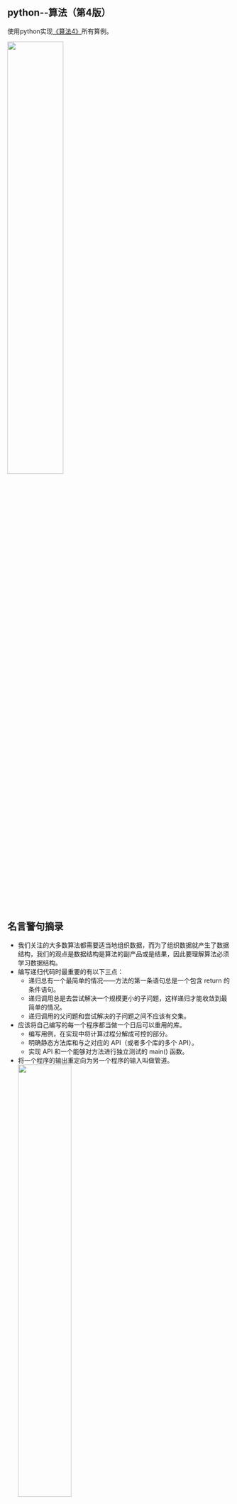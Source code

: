 ## python--算法（第4版）
使用python实现[《算法4》](https://book.douban.com/subject/19952400/)所有算例。

<img src="https://github.com/MrZhangKY/python--Algorithms-Fouth-Edition/blob/main/Graphs/0.Jpeg" width = 50% height = 50% />

## 名言警句摘录
* 我们关注的大多数算法都需要适当地组织数据，而为了组织数据就产生了数据结构，我们的观点是数据结构是算法的副产品或是结果，因此要理解算法必须学习数据结构。
* 编写递归代码时最重要的有以下三点：
  * 递归总有一个最简单的情况——方法的第一条语句总是一个包含 return 的条件语句。
  * 递归调用总是去尝试解决一个规模更小的子问题，这样递归才能收敛到最简单的情况。
  * 递归调用的父问题和尝试解决的子问题之间不应该有交集。
* 应该将自己编写的每一个程序都当做一个日后可以重用的库。
  * 编写用例，在实现中将计算过程分解成可控的部分。
  * 明确静态方法库和与之对应的 API（或者多个库的多个 API）。
  * 实现 API 和一个能够对方法进行独立测试的 main() 函数。
* 将一个程序的输出重定向为另一个程序的输入叫做管道。
   <img src="https://github.com/MrZhangKY/python--Algorithms-Fouth-Edition/blob/main/Graphs/1.png" width = 50% height = 50%  />
